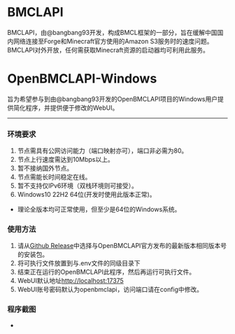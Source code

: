 # BMCLAPI
BMCLAPI，由@bangbang93开发，构成BMCL框架的一部分，旨在缓解中国国内网络连接至Forge和Minecraft官方使用的Amazon S3服务时的速度问题。BMCLAPI对外开放，任何需获取Minecraft资源的启动器均可利用此服务。
# OpenBMCLAPI-Windows
旨为希望参与到由@bangbang93开发的OpenBMCLAPI项目的Windows用户提供简化程序，并提供便于修改的WebUI。

---
### 环境要求
1. 节点需具有公网访问能力（端口映射亦可），端口非必需为80。
2. 节点上行速度需达到10Mbps以上。
3. 暂不接纳国外节点。
4. 节点需能长时间稳定在线。
5. 暂不支持仅IPv6环境（双栈环境则可接受）。
6. Windows10 22H2 64位(开发时使用此版本正常)。
* 理论全版本均可正常使用，但至少是64位的Windows系统。

### 使用方法
1. 请从[Github Release](https://github.com/AKiAME-PROD/openbmclapi-windows/releases)中选择与OpenBMCLAPI官方发布的最新版本相同版本号的安装包。
2. 将可执行文件放置到与.env文件的同级目录下
3. 结束正在运行的OpenBMCLAPI此程序，然后再运行可执行文件。
4. WebUI默认地址[http://localhost:17375](http://localhost:17375)
5. WebUI账号密码默认为openbmclapi，访问端口请在config中修改。

### 程序截图
-
